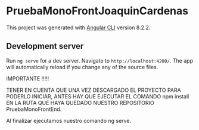 # PruebaMonoFrontJoaquinCardenas

This project was generated with [Angular CLI](https://github.com/angular/angular-cli) version 8.2.2.

## Development server

Run `ng serve` for a dev server. Navigate to `http://localhost:4200/`. The app will automatically reload if you change any of the source files.


IMPORTANTE !!!!!

TENER EN CUENTA QUE UNA VEZ DESCARGADO EL PROYECTO PARA PODERLO INICIAR, ANTES HAY QUE EJECUTAR EL COMANDO npm install EN LA RUTA QUE HAYA QUEDADO NUESTRO REPOSITORIO PruebaMonoFrontEnd.

Al finalizar ejecutamos nuestro comando ng serve.

